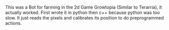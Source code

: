 This was a Bot for farming in the 2d Game Growtopia (Similar to Terarria), it actually worked. First wrote it in python then c++ because python was too slow. 
It just reads the pixels and calibrates its position to do preprogrammed actions.
